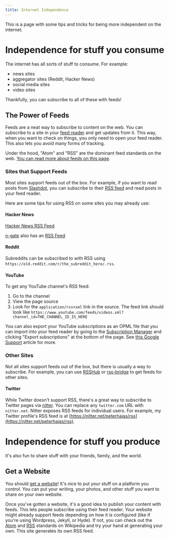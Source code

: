 ```yaml
---
title: Internet Independence
---
```


This is a page with some tips and tricks for being more independent on the internet.

# Independence for stuff you consume

The internet has all sorts of stuff to consume. For example:

- news sites
- aggregator sites (Reddit, Hacker News)
- social media sites
- video sites

Thankfully, you can subscribe to all of these with feeds!

## The Power of Feeds

Feeds are a neat way to subscribe to content on the web. You can subscribe to a site in your [feed reader](https://www.youneedfeeds.com/web-based) and get updates from it. This way, when you want to check on things, you only need to open your feed reader. This also lets you avoid many forms of tracking.

Under the hood, "Atom" and "RSS" are the dominant feed standards on the web. [You can read more about feeds on this page](https://aboutfeeds.com).

### Sites that Support Feeds

Most sites support feeds out of the box. For example, if you want to read posts from [Slashdot](https://slashdot.org), you can subscribe to their [RSS feed](http://rss.slashdot.org/Slashdot/slashdotMain) and read posts in your feed reader.

Here are some tips for using RSS on some sites you may already use:

#### Hacker News

[Hacker News RSS Feed](https://news.ycombinator.com/rss)

[n-gate](http://n-gate.com) also has an [RSS Feed](http://n-gate.com/index.rss)

#### Reddit

Subreddits can be subscribed to with RSS using `https://old.reddit.com/r/the_subreddit_here/.rss`.

#### YouTube

To get any YouTube channel's RSS feed:

1. Go to the channel
2. View the page source 
3. Look for the `application/rss+xml` link in the source. The feed link should look like `https://www.youtube.com/feeds/videos.xml?channel_id=THE_CHANNEL_ID_IS_HERE` 

You can also export your YouTube subscriptions as an OPML file that you can import into your feed reader by going to the [Subscription Manager](https://www.youtube.com/subscription_manager) and clicking "Export subscriptions" at the bottom of the page. See [this Google Support](https://support.google.com/youtube/answer/6224202?hl=en) article for more.

### Other Sites

Not all sites support feeds out of the box, but there is usually a way to subscribe. For example, you can use [RSSHub](https://github.com/DIYgod/RSSHub) or [rss-bridge](https://github.com/RSS-Bridge/rss-bridge) to get feeds for other sites.

#### Twitter

While Twitter doesn't support RSS, there's a great way to subscribe to Twitter pages via [nitter](https://nitter.net). You can replace any `twitter.com` URL with `nitter.net`. Nitter exposes RSS feeds for individual users. For example, my Twitter profile's RSS feed is at [https://nitter.net/peterhajas/rss](https://nitter.net/peterhajas/rss).

# Independence for stuff you produce

It's also fun to share stuff with your friends, family, and the world.

## Get a Website

You should [get a website](/blog/get_a_website)! It's nice to put your stuff on a platform you control. You can put your writing, your photos, and other stuff you want to share on your own website.

Once you've gotten a website, it's a good idea to publish your content with feeds. This lets people subscribe using their feed reader. Your website might already support feeds depending on how it is configured (like if you're using Wordpress, Jekyll, or Hyde). If not, you can check out the [Atom](https://en.wikipedia.org/wiki/Atom_(Web_standard)) and [RSS](https://en.wikipedia.org/wiki/RSS) standards on Wikipedia and try your hand at generating your own. This site generates its own RSS feed.


